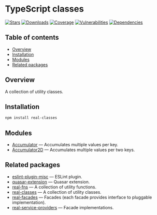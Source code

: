 # TypeScript classes

[![Stars](https://img.shields.io/github/stars/ilyub/real-classes)](https://github.com/ilyub/real-classes)
[![Downloads](https://img.shields.io/npm/dm/real-classes)](https://www.npmjs.com/package/real-classes)
[![Coverage](https://img.shields.io/sonar/coverage/ilyub_real-classes.svg?server=https%3A%2F%2Fsonarcloud.io)](https://sonarcloud.io/component_measures?id=ilyub_real-classes&metric=coverage)
[![Vulnerabilities](https://img.shields.io/snyk/vulnerabilities/npm/real-classes)](https://snyk.io/advisor/npm-package/real-classes)
[![Dependencies](https://img.shields.io/librariesio/release/npm/real-classes)](https://libraries.io/npm/real-classes)

## Table of contents

- [Overview](#overview)
- [Installation](#installation)
- [Modules](#modules)
- [Related packages](#related-packages)

## [](#overview)Overview

A collection of utility classes.

## [](#installation)Installation

```sh
npm install real-classes
```

## [](#modules)Modules

- [Accumulator](https://ilyub.github.io/real-classes/modules/Accumulator.html) &mdash; Accumulates multiple values per key.
- [Accumulator2D](https://ilyub.github.io/real-classes/modules/Accumulator2D.html) &mdash; Accumulates multiple values per two keys.

## [](#related-packages)Related packages

- [eslint-plugin-misc](https://www.npmjs.com/package/eslint-plugin-misc) &mdash; ESLint plugin.
- [quasar-extension](https://www.npmjs.com/package/quasar-extension) &mdash; Quasar extension.
- [real-fns](https://www.npmjs.com/package/real-fns) &mdash; A collection of utility functions.
- [real-classes](https://www.npmjs.com/package/real-classes) &mdash; A collection of utility classes.
- [real-facades](https://www.npmjs.com/package/real-facades) &mdash; Facades (each facade provides interface to pluggable implementation).
- [real-service-providers](https://www.npmjs.com/package/real-service-providers) &mdash; Facade implementations.
